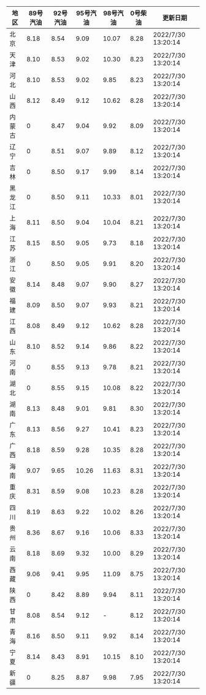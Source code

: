 | 地区 | 89号汽油 | 92号汽油 | 95号汽油 | 98号汽油 | 0号柴油 | 更新日期 |
| --- | --- | --- | --- | --- | --- | --- |
| 北京 | 8.18 | 8.54 | 9.09 | 10.07 | 8.28 | 2022/7/30 13:20:14 |
| 天津 | 8.10 | 8.53 | 9.02 | 10.30 | 8.23 | 2022/7/30 13:20:14 |
| 河北 | 8.10 | 8.53 | 9.02 | 9.85 | 8.23 | 2022/7/30 13:20:14 |
| 山西 | 8.12 | 8.49 | 9.12 | 10.62 | 8.28 | 2022/7/30 13:20:14 |
| 内蒙古 | 0 | 8.47 | 9.04 | 9.92 | 8.09 | 2022/7/30 13:20:14 |
| 辽宁 | 0 | 8.51 | 9.07 | 9.89 | 8.12 | 2022/7/30 13:20:14 |
| 吉林 | 0 | 8.50 | 9.17 | 9.99 | 8.14 | 2022/7/30 13:20:14 |
| 黑龙江 | 0 | 8.50 | 9.11 | 10.33 | 8.01 | 2022/7/30 13:20:14 |
| 上海 | 8.11 | 8.50 | 9.04 | 10.04 | 8.21 | 2022/7/30 13:20:14 |
| 江苏 | 8.15 | 8.50 | 9.05 | 9.73 | 8.18 | 2022/7/30 13:20:14 |
| 浙江 | 0 | 8.50 | 9.05 | 9.91 | 8.20 | 2022/7/30 13:20:14 |
| 安徽 | 8.14 | 8.48 | 9.07 | 9.90 | 8.27 | 2022/7/30 13:20:14 |
| 福建 | 8.09 | 8.50 | 9.07 | 9.93 | 8.21 | 2022/7/30 13:20:14 |
| 江西 | 8.08 | 8.49 | 9.12 | 10.62 | 8.28 | 2022/7/30 13:20:14 |
| 山东 | 8.10 | 8.52 | 9.14 | 9.86 | 8.22 | 2022/7/30 13:20:14 |
| 河南 | 0 | 8.55 | 9.13 | 9.78 | 8.21 | 2022/7/30 13:20:14 |
| 湖北 | 0 | 8.55 | 9.15 | 10.08 | 8.22 | 2022/7/30 13:20:14 |
| 湖南 | 8.13 | 8.48 | 9.01 | 9.81 | 8.30 | 2022/7/30 13:20:14 |
| 广东 | 8.13 | 8.56 | 9.27 | 10.41 | 8.23 | 2022/7/30 13:20:14 |
| 广西 | 8.18 | 8.59 | 9.28 | 10.35 | 8.28 | 2022/7/30 13:20:14 |
| 海南 | 9.07 | 9.65 | 10.26 | 11.63 | 8.31 | 2022/7/30 13:20:14 |
| 重庆 | 8.31 | 8.59 | 9.08 | 10.23 | 8.28 | 2022/7/30 13:20:14 |
| 四川 | 8.19 | 8.63 | 9.22 | 10.02 | 8.26 | 2022/7/30 13:20:14 |
| 贵州 | 8.36 | 8.67 | 9.16 | 10.06 | 8.33 | 2022/7/30 13:20:14 |
| 云南 | 8.18 | 8.69 | 9.32 | 10.00 | 8.29 | 2022/7/30 13:20:14 |
| 西藏 | 9.06 | 9.41 | 9.95 | 11.09 | 8.75 | 2022/7/30 13:20:14 |
| 陕西 | 0 | 8.42 | 8.89 | 9.94 | 8.11 | 2022/7/30 13:20:14 |
| 甘肃 | 8.08 | 8.54 | 9.12 | - | 8.12 | 2022/7/30 13:20:14 |
| 青海 | 8.16 | 8.50 | 9.11 | 9.92 | 8.14 | 2022/7/30 13:20:14 |
| 宁夏 | 8.14 | 8.43 | 8.91 | 10.15 | 8.10 | 2022/7/30 13:20:14 |
| 新疆 | 0 | 8.25 | 8.87 | 9.98 | 7.95 | 2022/7/30 13:20:14 |
